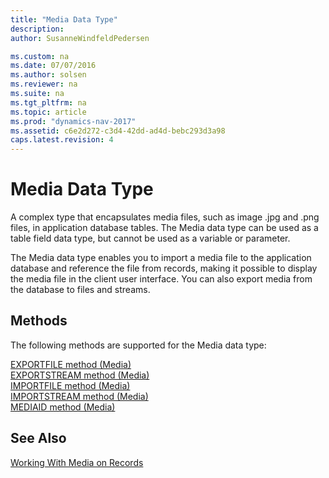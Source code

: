 ```yaml
---
title: "Media Data Type"
description: 
author: SusanneWindfeldPedersen

ms.custom: na
ms.date: 07/07/2016
ms.author: solsen
ms.reviewer: na
ms.suite: na
ms.tgt_pltfrm: na
ms.topic: article
ms.prod: "dynamics-nav-2017"
ms.assetid: c6e2d272-c3d4-42dd-ad4d-bebc293d3a98
caps.latest.revision: 4
---
```

# Media Data Type
A complex type that encapsulates media files, such as image .jpg and .png files, in application database tables. The Media data type can be used as a table field data type, but cannot be used as a variable or parameter.  

 The Media data type enables you to import a media file to the application database and reference the file from records, making it possible to display the media file in the client user interface. You can also export media from the database to files and streams. 

## Methods
The following methods are supported for the Media data type:

[EXPORTFILE method (Media)](../methods/devenv-exportfile-method-media.md)   
[EXPORTSTREAM method (Media)](../methods/devenv-exportstream-method-media.md)   
[IMPORTFILE method (Media)](../methods/devenv-importfile-method-media.md)   
[IMPORTSTREAM method (Media)](../methods/devenv-importstream-method-media.md)   
[MEDIAID method (Media)](../methods/devenv-mediaid-method-media.md)   

## See Also  
 [Working With Media on Records](../devenv-working-with-media-on-records.md)  
 
 
